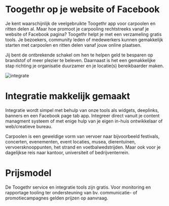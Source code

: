 # Toogethr op je website of Facebook

Je kent waarschijnlijk de veelgebruikte Toogethr app voor carpoolen en ritten delen al. Maar hoe promoot je carpooling rechtstreeks vanaf je website of Facebook pagina? Toogethr helpt je met een verzameling gratis tools. Je bezoekers, community leden of medewerkers kunnen gemakkelijk starten met carpoolen en ritten delen vanaf jouw online plaatsen.

Jij bent de ontbrekende schakel om hen te helpen geld te besparen op brandstof of meer plezier te beleven. Daarnaast is het een gemakkelijke stap richting je organisatie duurzamer en je locatie(s) bereikbaarder maken.

![integrate](http://www.toogethr.com/sites/default/files/1/header-developer-3.jpg)

# Integratie makkelijk gemaakt

Integratie wordt simpel met behulp van onze tools als widgets, deeplinks, banners en een Facebook page tab app. Integreer direct vanuit je content managment systeem of met enige hulp van je eigen in-huis ontwikkelaar of web/creatieve bureau.

Carpoolen is een geweldige vorm van vervoer naar bijvoorbeeld festivals, concerten, evenementen, event locaties, musea, dierentuinen, vervoersknooppunten, het strand en voetbalwedstrijden. Maar ook voor je dagelijkse reis naar kantoor, universiteit of bedrijventerrein.

# Prijsmodel

De Toogethr service en integratie tools zijn gratis. Voor monitoring en rapportage tooling ter ondersteuning van bv. communicatie- of promotiecampagnes gelden prijzen op aanvraag.  
